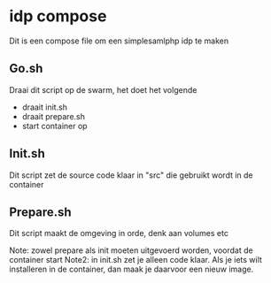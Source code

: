 idp compose
===========

Dit is een compose file om een simplesamlphp idp te maken

Go.sh
-----

Draai dit script op de swarm, het doet het volgende
- draait init.sh
- draait prepare.sh
- start container op

Init.sh
-------

Dit script zet de source code klaar in "src" die gebruikt wordt in de container

Prepare.sh
----------

Dit script maakt de omgeving in orde, denk aan volumes etc

Note: zowel prepare als init moeten uitgevoerd worden, voordat de container start
Note2: in init.sh zet je alleen code klaar. Als je iets wilt installeren in de container, dan maak je daarvoor een nieuw image.
